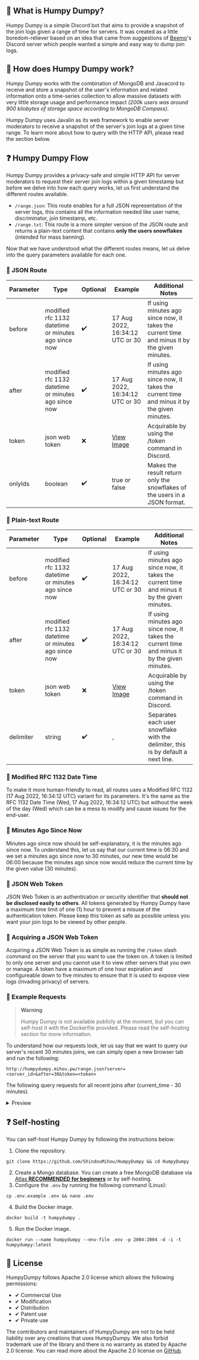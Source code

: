 ## 🧋 What is Humpy Dumpy?

Humpy Dumpy is a simple Discord bot that aims to provide a snapshot of the join logs given a range of time for servers. It was created as a little boredom-reliever 
based on an idea that came from suggestions of [Beemo](https://beemo.gg)'s Discord server which people wanted a simple and easy way to dump join logs.

## 💭 How does Humpy Dumpy work?

Humpy Dumpy works with the combination of MongoDB and Javacord to receive and store a snapshot of the user's information and related information onto a time-series 
collection to allow massive datasets with very little storage usage and performance impact *(200k users was around 900 kilobytes of storage space according to MongoDB Compass)*.

Humpy Dumpy uses Javalin as its web framework to enable server moderators to receive a snapshot of the server's join logs at a given time range. To learn more about how to 
query with the HTTP API, please read the section below.

## ❓ Humpy Dumpy Flow

Humpy Dumpy provides a privacy-safe and simple HTTP API for server moderators to request their server join logs within a given timestamp but before we delve into how each query 
works, let us first understand the different routes available.
- `/range.json`: This route enables for a full JSON representation of the server logs, this contains all the information needed like user name, discriminator, join timestamp, etc.
- `/range.txt`: This route is a more simpler version of the JSON route and returns a plain-text content that contains **only the users snowflakes** (intended for mass banning).

Now that we have understood what the different routes means, let us delve into the query parameters available for each one.

### 📘 JSON Route

| Parameter | Type                                                | Optional | Example                                                                                                    | Additional Notes                                                                             |
|-----------|-----------------------------------------------------|----------|------------------------------------------------------------------------------------------------------------|----------------------------------------------------------------------------------------------|
| before    | modified rfc 1132 datetime or minutes ago since now |     ✔️    | 17 Aug 2022, 16:34:12 UTC or 30                                                                            | If using minutes ago since now, it takes the current time and minus it by the given minutes. |
| after     | modified rfc 1132 datetime or minutes ago since now |     ✔️    | 17 Aug 2022, 16:34:12 UTC or 30                                                                            | If using minutes ago since now, it takes the current time and minus it by the given minutes. |
| token     | json web token                                      |     ❌    | [View Image](https://media.discordapp.net/attachments/1001918777342042246/1009166388331560991/unknown.png) | Acquirable by using the /token command in Discord.                                           |
| onlyIds   | boolean                                             |     ✔️    | true or false                                                                                              | Makes the result return only the snowflakes of the users in a JSON format.                   |

### 📖 Plain-text Route

| Parameter | Type                                                | Optional | Example                                                                                                    | Additional Notes                                                                             |
|-----------|-----------------------------------------------------|----------|------------------------------------------------------------------------------------------------------------|----------------------------------------------------------------------------------------------|
| before    | modified rfc 1132 datetime or minutes ago since now |     ✔️    | 17 Aug 2022, 16:34:12 UTC or 30                                                                            | If using minutes ago since now, it takes the current time and minus it by the given minutes. |
| after     | modified rfc 1132 datetime or minutes ago since now |     ✔️    | 17 Aug 2022, 16:34:12 UTC or 30                                                                            | If using minutes ago since now, it takes the current time and minus it by the given minutes. |
| token     | json web token                                      |     ❌    | [View Image](https://media.discordapp.net/attachments/1001918777342042246/1009166388331560991/unknown.png) | Acquirable by using the /token command in Discord.                                           |
| delimiter | string                                              |     ✔️    | ,                                                                                                          | Separates each user snowflake with the delimiter, this is by default a next line.            |

### 💭 Modified RFC 1132 Date Time

To make it more human-friendly to read, all routes uses a Modified RFC 1132 (17 Aug 2022, 16:34:12 UTC) variant for its parameters. It's the same as the 
RFC 1132 Date Time (Wed, 17 Aug 2022, 16:34:12 UTC) but without the week of the day (Wed) which can be a mess to modify and cause issues for the end-user.

### 💭 Minutes Ago Since Now

Minutes ago since now should be self-explanatory, it is the minutes ago since now. To understand this, let us say that our current time is 06:30 and we set a 
minutes ago since now to 30 minutes, our new time would be 06:00 because the minutes ago since now would reduce the current time by the given value (30 minutes).

### 💭 JSON Web Token

JSON Web Token is an authentication or security identifier that **should not be disclosed easily to others**. All tokens generated by Humpy Dumpy have a maximum time limit of 
one (1) hour to prevent a misuse of the authentication token. Please keep this token as safe as possible unless you want your join logs to be viewed by other people.

### 💭 Acquiring a JSON Web Token

Acquiring a JSON Web Token is as simple as running the `/token` slash command on the server that you want to use the token on. A token is limited to only one server and you cannot use it to 
view other servers that you own or manage. A token have a maximum of one hour expiration and configureable down to five minutes to ensure that it is used to expose view logs (invading privacy) 
of servers.

### 💭 Example Requests

> **Warning**
>
> Humpy Dumpy is not available publicly at the moment, but you can self-host it with the Dockerfile provided.
> Please read the self-hosting section for more information.

To understand how our requests look, let us say that we want to query our server's recent 30 minutes joins, we can simply open a new browser tab and run the following:
```
http://humpydumpy.mihou.pw/range.json?server=<server_id>&after=30&token=<token>
```

The following query requests for all recent joins after (current_time - 30 minutes).

<details>
  <summary>Preview</summary>
  
  ![image](https://user-images.githubusercontent.com/69381903/184978079-6fd3cc28-6959-476b-918d-f26ed7be996a.png)

</details>

## ❓ Self-hosting

You can self-host Humpy Dumpy by following the instructions below:
1. Clone the repository.
```shell
git clone https://github.com/ShindouMihou/HumpyDumpy && cd HumpyDumpy
```
2. Create a Mongo database. You can create a free MongoDB database via [Atlas **RECOMMENDED for beginners**](http://atlas.mongodb.com/) or by self-hosting.
3. Configure the `.env` by running the following command (Linux):
```shell
cp .env.example .env && nano .env
```
4. Build the Docker image.
```shell
docker build -t humpydumpy .
```
5. Run the Docker image.
```shell
docker run --name humpydumpy --env-file .env -p 2004:2004 -d -i -t humpydumpy:latest
```

## 🔖 License
HumpyDumpy follows Apache 2.0 license which allows the following permissions:
- ✔ Commercial Use
- ✔ Modification
- ✔ Distribution
- ✔ Patent use
- ✔ Private use

The contributors and maintainers of HumpyDumpy are not to be held liability over any creations that uses HumpyDumpy. We also forbid trademark use of
the library and there is no warranty as stated by Apache 2.0 license. You can read more about the Apache 2.0 license on [GitHub](https://github.com/ShindouMihou/HumpyDumpy/blob/master/LICENSE).
